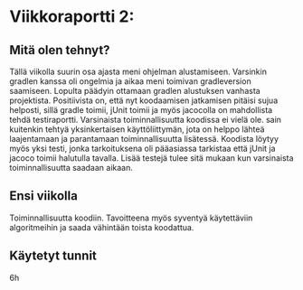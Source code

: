 # Viikkoraportti 2:

## Mitä olen tehnyt?

Tällä viikolla suurin osa ajasta meni ohjelman alustamiseen. 
Varsinkin gradlen kanssa oli ongelmia ja aikaa meni toimivan gradleversion saamiseen.
Lopulta päädyin ottamaan gradlen alustuksen vanhasta projektista.
Positiivista on, että nyt koodaamisen jatkamisen pitäisi sujua helposti, sillä gradle toimii, jUnit toimii ja myös jacocolla on mahdollista tehdä testiraportti. 
Varsinaista toiminnallisuutta koodissa ei vielä ole. sain kuitenkin tehtyä yksinkertaisen käyttöliittymän, jota on helppo lähteä laajentamaan ja parantamaan toiminnallisuutta lisätessä.
Koodista löytyy myös yksi testi, jonka tarkoituksena oli pääasiassa tarkistaa että jUnit ja jacoco toimii halutulla tavalla.
Lisää testejä tulee sitä mukaan kun varsinaista toiminnallisuutta saadaan aikaan.

## Ensi viikolla

Toiminnallisuutta koodiin. Tavoitteena myös syventyä käytettäviin algoritmeihin ja saada vähintään toista koodattua.

## Käytetyt tunnit

6h
